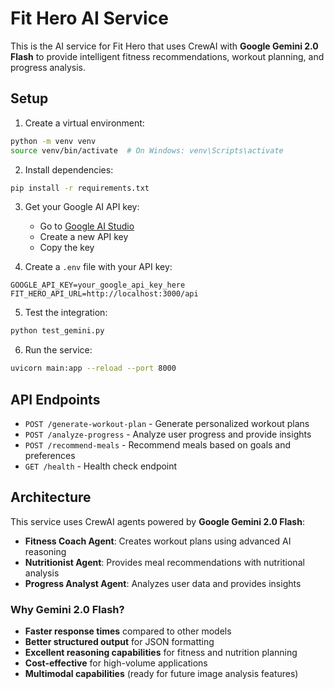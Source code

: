 # Fit Hero AI Service

This is the AI service for Fit Hero that uses CrewAI with **Google Gemini 2.0 Flash** to provide intelligent fitness recommendations, workout planning, and progress analysis.

## Setup

1. Create a virtual environment:
```bash
python -m venv venv
source venv/bin/activate  # On Windows: venv\Scripts\activate
```

2. Install dependencies:
```bash
pip install -r requirements.txt
```

3. Get your Google AI API key:
   - Go to [Google AI Studio](https://aistudio.google.com/app/apikey)
   - Create a new API key
   - Copy the key

4. Create a `.env` file with your API key:
```
GOOGLE_API_KEY=your_google_api_key_here
FIT_HERO_API_URL=http://localhost:3000/api
```

5. Test the integration:
```bash
python test_gemini.py
```

6. Run the service:
```bash
uvicorn main:app --reload --port 8000
```

## API Endpoints

- `POST /generate-workout-plan` - Generate personalized workout plans
- `POST /analyze-progress` - Analyze user progress and provide insights
- `POST /recommend-meals` - Recommend meals based on goals and preferences
- `GET /health` - Health check endpoint

## Architecture

This service uses CrewAI agents powered by **Google Gemini 2.0 Flash**:
- **Fitness Coach Agent**: Creates workout plans using advanced AI reasoning
- **Nutritionist Agent**: Provides meal recommendations with nutritional analysis  
- **Progress Analyst Agent**: Analyzes user data and provides insights

### Why Gemini 2.0 Flash?
- **Faster response times** compared to other models
- **Better structured output** for JSON formatting
- **Excellent reasoning capabilities** for fitness and nutrition planning
- **Cost-effective** for high-volume applications
- **Multimodal capabilities** (ready for future image analysis features)
